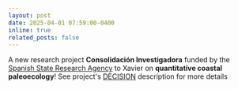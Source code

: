 ```yaml
---
layout: post
date: 2025-04-01 07:59:00-0400
inline: true
related_posts: false
---
```


A new research project **Consolidación Investigadora** funded by the [Spanish State Research Agency](https:///www.aei.gov.es) to Xavier on **quantitative coastal paleoecology**! See project's [DECISION](_projects/1_project) description for more details
